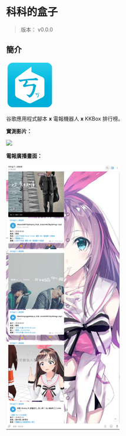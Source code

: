 科科的盒子
=======


> 版本： v0.0.0



## 簡介


![](./mmrepo/kk.png)

谷歌應用程式腳本 **x** 電報機器人 **x** KKBox 排行榜。


**實測影片：**

![](./mmrepo/spreadsheetDB_x_telegramBot_371-3.gif)


**電報廣播畫面：**

<img src="./mmrepo/tgChannelView.png" height="720px" />

